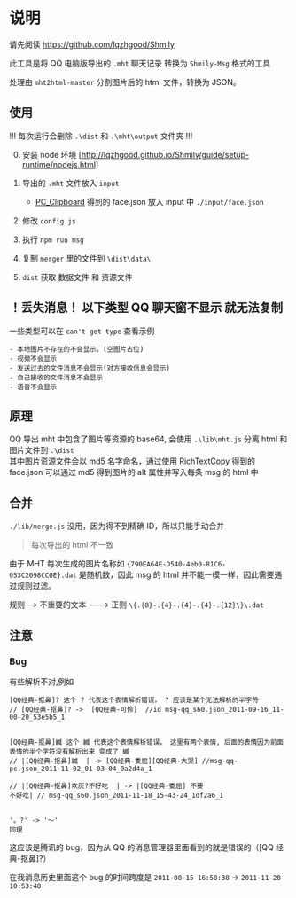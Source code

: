# 说明

请先阅读 https://github.com/lqzhgood/Shmily

此工具是将 QQ 电脑版导出的 `.mht` 聊天记录 转换为 `Shmily-Msg` 格式的工具

处理由 `mht2html-master` 分割图片后的 html 文件，转换为 JSON。

## 使用

!!! 每次运行会删除 `.\dist` 和 `.\mht\output` 文件夹 !!! <br />

0. 安装 node 环境 [http://lqzhgood.github.io/Shmily/guide/setup-runtime/nodejs.html]
1. 导出的 `.mht` 文件放入 `input`

    - [PC_Clipboard](https://github.com/lqzhgood/Shmily-Get-QQ-PC_Clipboard) 得到的 face.json 放入 input 中 `./input/face.json`

2. 修改 `config.js`
3. 执行 `npm run msg`
4. 复制 `merger` 里的文件到 `\dist\data\`
5. `dist` 获取 数据文件 和 资源文件

## ！丢失消息！ 以下类型 QQ 聊天窗不显示 就无法复制

一些类型可以在 `can't get type` 查看示例

```
- 本地图片不存在的不会显示。(空图片占位)
- 视频不会显示
- 发送过去的文件消息不会显示(对方接收信息会显示)
- 自己接收的文件消息不会显示
- 语音不会显示

```

## 原理

QQ 导出 mht 中包含了图片等资源的 base64, 会使用 `.\lib\mht.js` 分离 html 和 图片文件到 `.\dist` <br />
其中图片资源文件会以 md5 名字命名，通过使用 RichTextCopy 得到的 face.json 可以通过 md5 得到图片的 alt 属性并写入每条 msg 的 html 中 <br />

## 合并

`./lib/merge.js` 没用，因为得不到精确 ID，所以只能手动合并

> 每次导出的 html 不一致

由于 MHT 每次生成的图片名称如 `{790EA64E-D540-4eb0-81C6-053C2098CC0E}.dat` 是随机数，因此 msg 的 html 并不能一模一样，因此需要通过规则过滤。

规则 --> 不重要的文本 ---> 正则 `\{.{8}-.{4}-.{4}-.{4}-.{12}\}\.dat`

## 注意

### Bug

有些解析不对,例如

```
[QQ经典-抠鼻]? 这个 ? 代表这个表情解析错误， ? 应该是某个无法解析的半字符
// [QQ经典-抠鼻]? ->  [QQ经典-可怜]  //id msg-qq_s60.json_2011-09-16_11-00-20_53e5b5_1


[QQ经典-抠鼻]縅 这个 縅 代表这个表情解析错误， 这里有两个表情, 后面的表情因为前面表情的半个字符没有解析出来 变成了 縅
// |[QQ经典-抠鼻]縅  | -> [QQ经典-委屈][QQ经典-大哭] //msg-qq-pc.json_2011-11-02_01-03-04_0a2d4a_1

// |[QQ经典-抠鼻]坎灰?不好吃  | -> |[QQ经典-委屈] 不要
不好吃| // msg-qq_s60.json_2011-11-18_15-43-24_1df2a6_1


'。?' -> '～'
同理

```

这应该是腾讯的 bug，因为从 QQ 的消息管理器里面看到的就是错误的（[QQ 经典-抠鼻]?）

在我消息历史里面这个 bug 的时间跨度是 `2011-08-15 16:58:38` -> `2011-11-28 10:53:48`
